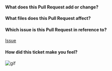 #### What does this Pull Request add or change?

#### What files does this Pull Request affect?

#### Which issue is this Pull Request in reference to?
[Issue](https://github.com/Quinten97/unnamedUnityProject/issues/3)

#### How did this ticket make you feel?

<!---Replace gif link with your own!--->
![gif](https://media.giphy.com/media/26AHR5YvYuzXqq6Ig/giphy.gif)
